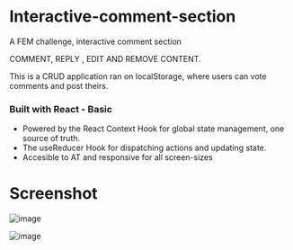# Interactive-comment-section
A FEM challenge, interactive comment section 

COMMENT, REPLY , EDIT AND REMOVE CONTENT.

This is a CRUD application ran on  localStorage, where users can vote comments and post theirs.

### Built with React - Basic
  - Powered by the React Context Hook for global state management, one source of truth.
  - The useReducer Hook for dispatching actions and updating state.
  - Accesible to AT and responsive for all screen-sizes
  
# Screenshot
![image](https://user-images.githubusercontent.com/95982650/223659620-80e6e0f1-c47d-4d87-8552-075d358a9016.png)

![image](https://user-images.githubusercontent.com/95982650/223659697-3c78d1ea-e954-400a-bf20-f425f4001b37.png)


